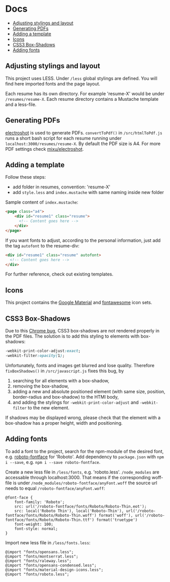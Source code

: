 # Docs

- [Adjusting stylings and layout](#adjusting-stylings-and-layout)
- [Generating PDFs](#generating-pdfs)
- [Adding a template](#adding-a-template)
- [Icons](#icons)
- [CSS3 Box-Shadows](#css3-box-shadows)
- [Adding fonts](#adding-fonts)





## Adjusting stylings and layout

This project uses LESS. Under `/less` global stylings are defined. You will find here imported fonts and the page layout.

Each resume has its own directory. For example 'resume-X' would be under `/resumes/resume-X`. Each resume directory contains a Mustache template and a less-file.




## Generating PDFs

[electroshot](https://github.com/mixu/electroshot) is used to generate PDFs. `convertToPdf()` in `/src/htmlToPdf.js` runs a short bash script for each resume running under `localhost:3000/resumes/resume-X`. By default the PDF size is A4. For more PDF settings check [mixu/electroshot](https://github.com/mixu/electroshot).




## Adding a template

Follow these steps:
- add folder in resumes, convention: 'resume-X'
- add `style.less` and `index.mustache` with same naming inside new folder

Sample content of `index.mustache`:
```html
<page class="a4">
    <div id="resume1" class="resume">
      <!-- Content goes here -->
    </div>
</page>
```

If you want fonts to adjust, according to the personal information, just add the tag `autofont` to the resume-div:

```html
<div id="resume1" class="resume" autofont>
  <!-- Content goes here -->
</div>
```

For further reference, check out existing templates.




## Icons

This project contains the [Google Material](https://material.io/icons/) and [fontawesome](http://fontawesome.io/icons/) icon sets.




## CSS3 Box-Shadows

Due to this [Chrome bug](http://stackoverflow.com/questions/13975198/text-shadow-and-box-shadow-while-printing-chrome), CSS3 box-shadows are not rendered properly in the PDF files. The solution is to add this styling to elements with box-shadows:

```css
-webkit-print-color-adjust:exact;
-webkit-filter:opacity(1);
```

Unfortunately, fonts and images get blurred and lose quality. Therefore `fixBoxShadows()` in `/src/javascript.js` fixes this bug, by

1. searching for all elements with a box-shadow,
2. removing the box-shadow,
3. adding a new and absolute positioned element (with same size, position, border-radius and box-shadow) to the HTMl body,
4. and adding the stylings for `-webkit-print-color-adjust` and `-webkit-filter` to the new element.

If shadows may be displayed wrong, please check that the element with a box-shadow has a proper height, width and positioning.




## Adding fonts

To add a font to the project, search for the npm-module of the desired font, e.g. [roboto-fontface](https://www.npmjs.com/package/roboto-fontface) for 'Roboto'. Add dependency to `package.json` with `npm i --save`, e.g. `npm i --save roboto-fontface`.

Create a new less file in `/less/fonts`, e.g. 'roboto.less'. `/node_modules` are accessable through localhost:3000. That means if the corresponding woff-file is under `/node_modules/roboto-fontface/anyFont.woff` the source url needs to equal `/roboto-fontface/anyFont.woff`:

```less
@font-face {
    font-family: 'Roboto';
    src: url('/roboto-fontface/fonts/Roboto/Roboto-Thin.eot');
    src: local('Roboto Thin'), local('Roboto-Thin'), url('/roboto-fontface/fonts/Roboto/Roboto-Thin.woff') format('woff'), url('/roboto-fontface/fonts/Roboto/Roboto-Thin.ttf') format('truetype')
    font-weight: 100;
    font-style: normal;
}
```

Import new less file in `/less/fonts.less`:

```less
@import "fonts/opensans.less";
@import "fonts/montserrat.less";
@import "fonts/raleway.less";
@import "fonts/opensans-condensed.less";
@import "fonts/material-design-icons.less";
@import "fonts/roboto.less";
```
